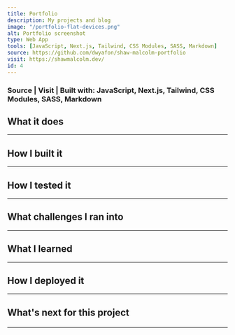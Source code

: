 ```yaml
---
title: Portfolio
description: My projects and blog
image: "/portfolio-flat-devices.png"
alt: Portfolio screenshot
type: Web App
tools: [JavaScript, Next.js, Tailwind, CSS Modules, SASS, Markdown]
source: https://github.com/dwyafon/shaw-malcolm-portfolio
visit: https://shawmalcolm.dev/
id: 4
---
```


<main>

<h3><span className='anchor'>Source</span> | <span className='anchor'>Visit</span> | <span>Built with: <span className='text-cream'>JavaScript, Next.js, Tailwind, CSS Modules, SASS, Markdown</span> </span></h3>

<h2>What it does</h2>

---

<h2>How I built it</h2>

---

<h2>How I tested it</h2>

---


<h2>What challenges I ran into</h2>

---

<h2>What I learned</h2>

---

<h2>How I deployed it</h2>

---


<h2>What's next for this project

---

</main>
